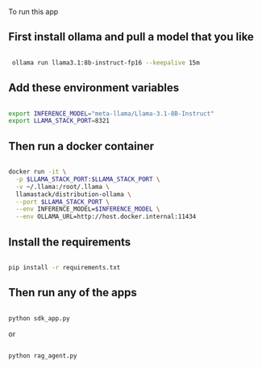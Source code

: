 To run this app

## First install ollama and pull a  model that you like

```bash

 ollama run llama3.1:8b-instruct-fp16 --keepalive 15m

 ```

## Add these environment variables

```bash

export INFERENCE_MODEL="meta-llama/Llama-3.1-8B-Instruct"
export LLAMA_STACK_PORT=8321

```

## Then run a docker container

```bash

docker run -it \
  -p $LLAMA_STACK_PORT:$LLAMA_STACK_PORT \
  -v ~/.llama:/root/.llama \
  llamastack/distribution-ollama \
  --port $LLAMA_STACK_PORT \
  --env INFERENCE_MODEL=$INFERENCE_MODEL \
  --env OLLAMA_URL=http://host.docker.internal:11434

```

## Install the requirements

```bash

pip install -r requirements.txt

```

## Then run any of the apps

```bash

python sdk_app.py

```

or 

```bash

python rag_agent.py

```
